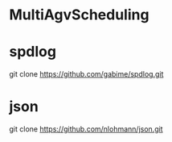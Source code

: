 # MultiAgvScheduling

# spdlog 
git clone https://github.com/gabime/spdlog.git

# json
git clone https://github.com/nlohmann/json.git
